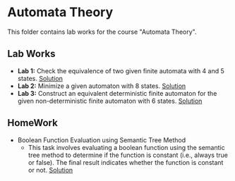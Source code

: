 # Automata Theory
This folder contains lab works for the course "Automata Theory".

## Lab Works
-  **Lab 1:** Check the equivalence of two given finite automata with 4 and 5 states. [Solution](lab_1.pdf)
-  **Lab 2:** Minimize a given automaton with 8 states. [Solution](lab_2.pdf)
-  **Lab 3:** Construct an equivalent deterministic finite automaton for the given non-deterministic finite automaton with 6 states. [Solution](lab_3.pdf)

## HomeWork 
- Boolean Function Evaluation using Semantic Tree Method
   - This task involves evaluating a boolean function using the semantic tree method to determine if the function is constant (i.e., always true or false). The final result indicates whether the function is constant or not. [Solution](task.txt)
